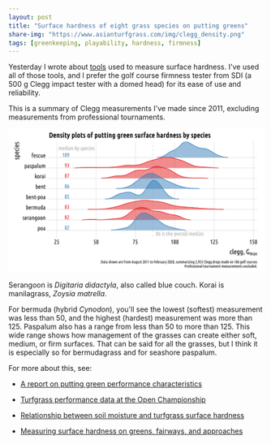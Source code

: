 ```yaml
---
layout: post
title: "Surface hardness of eight grass species on putting greens"
share-img: "https://www.asianturfgrass.com/img/clegg_density.png"
tags: [greenkeeping, playability, hardness, firmness]
---
```


Yesterday I wrote about [tools](https://www.asianturfgrass.com/2020-04-18-surface-hardness-correlations/) used to measure surface hardness. I've used all of those tools, and I prefer the golf course firmness tester from SDI (a 500 g Clegg impact tester with a domed head) for its ease of use and reliability.

This is a summary of Clegg measurements I've made since 2011, excluding measurements from professional tournaments.

![summary of clegg measurements on putting greens since 2011](/img/clegg_density.png)

Serangoon is *Digitaria didactyla*, also called blue couch. Korai is manilagrass, *Zoysia matrella*. 

For bermuda (hybrid *Cynodon*), you'll see the lowest (softest) measurement was less than 50, and the highest (hardest) measurement was more than 125. Paspalum also has a range from less than 50 to more than 125. This wide range shows how management of the grasses can create either soft, medium, or firm surfaces. That can be said for all the grasses, but I think it is especially so for bermudagrass and for seashore paspalum.

For more about this, see:

* [A report on putting green performance characteristics](http://www.files.asianturfgrass.com/20120802_data_report.pdf)

* [Turfgrass performance data at the Open Championship](https://www.blog.asianturfgrass.com/2010/07/turfgrass-performance-data-at-the-open-championship.html)

* [Relationship between soil moisture and turfgrass surface hardness](https://www.blog.asianturfgrass.com/2014/03/relationship-between-soil-moisture-and-turfgrass-surface-hardness.html)

* [Measuring surface hardness on greens, fairways, and approaches](https://www.blog.asianturfgrass.com/2014/10/measuring-surface-hardness-on-greens-fairways-and-approaches.html)
